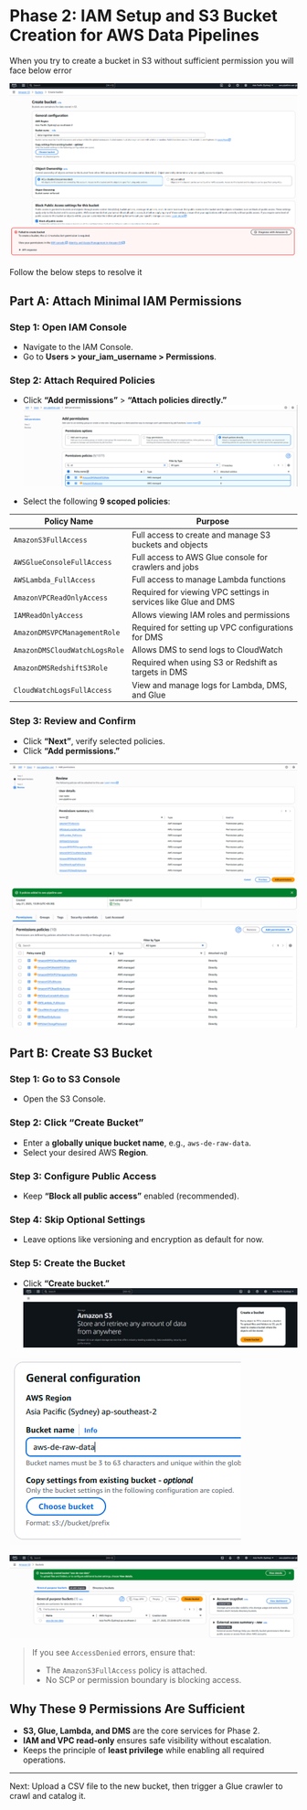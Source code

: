 

# Phase 2: IAM Setup and S3 Bucket Creation for AWS Data Pipelines

When you try to create a bucket in S3 without sufficient permission you will face below error

![alt text](image.png)
![alt text](image-1.png)

Follow the below steps to resolve it
## Part A: Attach Minimal IAM Permissions

### Step 1: Open IAM Console

* Navigate to the IAM Console.
* Go to **Users > your_iam_username > Permissions**.

### Step 2: Attach Required Policies

* Click **“Add permissions”** > **“Attach policies directly.”**
![alt text](image-3.png)

* Select the following **9 scoped policies**:

| Policy Name                   | Purpose                                                         |
| ----------------------------- | --------------------------------------------------------------- |
| `AmazonS3FullAccess`          | Full access to create and manage S3 buckets and objects         |
| `AWSGlueConsoleFullAccess`    | Full access to AWS Glue console for crawlers and jobs           |
| `AWSLambda_FullAccess`        | Full access to manage Lambda functions                          |
| `AmazonVPCReadOnlyAccess`     | Required for viewing VPC settings in services like Glue and DMS |
| `IAMReadOnlyAccess`           | Allows viewing IAM roles and permissions                        |
| `AmazonDMSVPCManagementRole`  | Required for setting up VPC configurations for DMS              |
| `AmazonDMSCloudWatchLogsRole` | Allows DMS to send logs to CloudWatch                           |
| `AmazonDMSRedshiftS3Role`     | Required when using S3 or Redshift as targets in DMS            |
| `CloudWatchLogsFullAccess`    | View and manage logs for Lambda, DMS, and Glue                  |

### Step 3: Review and Confirm

* Click **“Next”**, verify selected policies.
* Click **“Add permissions.”**

![alt text](image-4.png)
![alt text](image-5.png)

## Part B: Create S3 Bucket

### Step 1: Go to S3 Console

* Open the S3 Console.

### Step 2: Click “Create Bucket”

* Enter a **globally unique bucket name**, e.g., `aws-de-raw-data`.
* Select your desired AWS **Region**.

### Step 3: Configure Public Access

* Keep **“Block all public access”** enabled (recommended).

### Step 4: Skip Optional Settings

* Leave options like versioning and encryption as default for now.

### Step 5: Create the Bucket

* Click **“Create bucket.”**
![alt text](image-6.png)

![alt text](image-7.png)

![alt text](image-8.png)
> If you see `AccessDenied` errors, ensure that:
>
> * The `AmazonS3FullAccess` policy is attached.
> * No SCP or permission boundary is blocking access.

## Why These 9 Permissions Are Sufficient

* **S3, Glue, Lambda, and DMS** are the core services for Phase 2.
* **IAM and VPC read-only** ensures safe visibility without escalation.
* Keeps the principle of **least privilege** while enabling all required operations.

---

Next: Upload a CSV file to the new bucket, then trigger a Glue crawler to crawl and catalog it.
